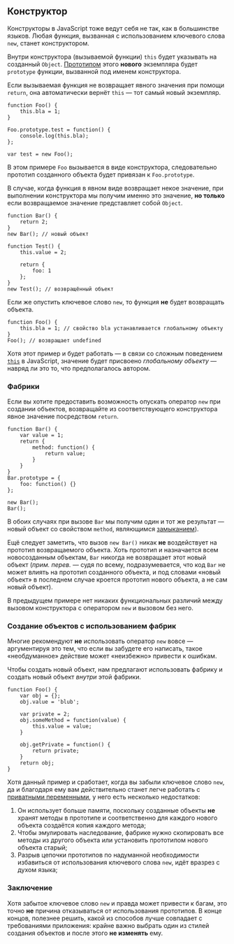 ## Конструктор

 Конструкторы в JavaScript тоже ведут себя не так, как в большинстве языков. Любая функция, вызванная с использованием ключевого слова `new`, станет конструктором.

Внутри конструктора (вызываемой функции) `this` будет указывать на созданный `Object`. [Прототипом](#object.prototype) этого **нового** экземпляра будет `prototype` функции, вызванной под именем конструктора.

Если вызываемая функция не возвращает явного значения при помощи `return`, она автоматически вернёт `this` — тот самый новый экземпляр.

    function Foo() {
        this.bla = 1;
    }

    Foo.prototype.test = function() {
        console.log(this.bla);
    };

    var test = new Foo();

В этом примере `Foo` вызывается в виде конструктора, следовательно прототип созданного объекта будет привязан к `Foo.prototype`.

В случае, когда функция в явном виде возвращает некое значение, при выполнении конструктора мы получим именно это значение, **но только** если возвращаемое значение представляет собой `Object`.

    function Bar() {
        return 2;
    }
    new Bar(); // новый объект

    function Test() {
        this.value = 2;

        return {
            foo: 1
        };
    }
    new Test(); // возвращённый объект

Если же опустить ключевое слово `new`, то функция **не** будет возвращать объекта.

    function Foo() {
        this.bla = 1; // свойство bla устанавливается глобальному объекту
    }
    Foo(); // возвращает undefined

Хотя этот пример и будет работать — в связи со сложным поведением [`this`](#function.this) в JavaScript, значение будет присвоено *глобальному объекту* — навряд ли это то, что предполагалось автором.

### Фабрики

Если вы хотите предоставить возможность опускать оператор `new` при создании объектов, возвращайте из соответствующего конструктора явное значение посредством `return`.

    function Bar() {
        var value = 1;
        return {
            method: function() {
                return value;
            }
        }
    }
    Bar.prototype = {
        foo: function() {}
    };

    new Bar();
    Bar();

В обоих случаях при вызове `Bar` мы получим один и тот же результат — новый объект со свойством `method`, являющимся [замыканием](#function.closures)).

Ещё следует заметить, что вызов `new Bar()` никак **не** воздействует на прототип возвращаемого объекта. Хоть прототип и назначается всем новосозданным объектам, `Bar` никогда не возвращает этот новый объект (_прим. перев._ — судя по всему, подразумевается, что код `Bar` не может влиять на прототип созданного объекта, и под словами «новый объект» в последнем случае кроется прототип нового объекта, а не сам новый объект).

В предыдущем примере нет никаких функциональных различий между вызовом конструктора с оператором `new` и вызовом без него.

### Создание объектов с использованием фабрик

Многие рекомендуют **не** использовать оператор `new` вовсе — аргументируя это тем, что если вы забудете его написать, такое «необдуманное» действие может «неизбежно» привести к ошибкам.

Чтобы создать новый объект, нам предлагают использовать фабрику и создать новый объект *внутри* этой фабрики.

    function Foo() {
        var obj = {};
        obj.value = 'blub';

        var private = 2;
        obj.someMethod = function(value) {
            this.value = value;
        }

        obj.getPrivate = function() {
            return private;
        }
        return obj;
    }

Хотя данный пример и сработает, когда вы забыли ключевое слово `new`, да и благодаря ему вам действительно станет легче работать с [приватными переменными](#function.closures), у него есть несколько недостатков:

 1. Он использует больше памяти, поскольку созданные объекты **не** хранят методы в прототипе и соответственно для каждого нового объекта создаётся копия каждого метода;
 2. Чтобы эмулировать наследование, фабрике нужно скопировать все методы из другого объекта или установить прототипом нового объекта старый;
 3. Разрыв цепочки прототипов по надуманной необходимости избавиться от использования ключевого слова `new`, идёт вразрез с духом языка;

### Заключение

Хотя забытое ключевое слово `new` и правда может привести к багам, это точно **не** причина отказываться от использования прототипов. В конце концов, полезнее решить, какой из способов лучше совпадает с требованиями приложения: крайне важно выбрать один из стилей создания объектов и после этого **не изменять** ему.

